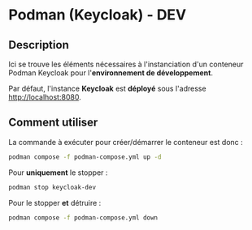 # Podman (Keycloak) - DEV

## Description

Ici se trouve les éléments nécessaires à l'instanciation d'un conteneur Podman Keycloak pour l'**environnement de développement**.

Par défaut, l'instance **Keycloak** est **déployé** sous l'adresse <http://localhost:8080>.

## Comment utiliser

La commande à exécuter pour créer/démarrer le conteneur est donc :

```sh
podman compose -f podman-compose.yml up -d
```

Pour **uniquement** le stopper :

```sh
podman stop keycloak-dev
```

Pour le stopper **et** détruire :

```sh
podman compose -f podman-compose.yml down
```
